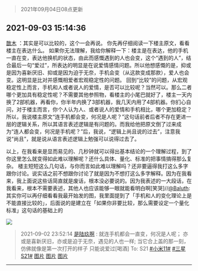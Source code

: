 > 2021年09月04日08点更新
<link rel="stylesheet" href="https://cdn.jsdelivr.net/gh/taotie6/sampleJSON@main/css/photo_show.css">


 ## 2021-09-03 15:14:36 

 [㪚木](https://www.coolapk.com/feed/29736254?shareKey=MjU2YzhlODQ0MjI4NjEzMmJmOGE~) ：其实是可以比较的，这个一会再说。
你先再仔细阅读一下楼主原文，看看楼主在表达什么。
如果你无法理解，我给你解释一下：楼主是在表达，他的手机一直在变，表达他换机的状态，由此而感慨遇到的人也会变，这个“遇到的人”，结合最后一句“爱过”，所表达的明显是在说爱情感情问题。所以他想感慨的是<!--break-->，抑或是因为喜新厌旧、抑或是因为迫于无奈，手机会变（从这款变成那款），爱人也会变。这明显是比对并感慨相爱者宏观稳定性的问题。
回到“比较”的问题，从宏观稳定性上而言，手机和人或者说人的爱情，是否可以比较呢？当然可以。那么二者哪个更加具有稳定性呢？不需要其他参照物，看楼主的小尾巴就好了，楼主一天内换了2部机器，再看你，你半年内换了3部机器，我几天内用了4部机器。你扪心自问，对于楼主而言，你个人认为人、或者说人的爱情和手机相比，哪个更加稳定？
所以，我说楼主原文“连手机都会变，何况是人呢？”这句话前者后者不存在更进一层的逻辑关系，所以其语言表述逻辑是有问题的。而我给他把原文倒了过来成为“连人都会变，何况是手机呢？”后，我说，“逻辑上尚且说的过去”，注意我说“尚且”，就是说从语言表述逻辑上勉强可以说得过去了。

以上，在我看来是显而易见的、几秒钟就可以得出基本结论的一个理解过程，到了你这里怎么就变得如此难以理解呢？还什么具体、量化、标准的把事情搞得那么复杂。
楼主短短这么几句话，与你而言如此难以理解吗？还非要逼得我打这么多字跟你讨论。说实话之前不想跟你讨论了就是因为不想打这么多字解释。因为在我看来，我上面说这些话简直就是废话，根本没必要说的。因为我表述的一大段话，在我看来，根本不需要表述，其他人也应该能够一眼就能看明白啊[笑哭]//<a class="feed-link-uname" href="/u/Baluth">@Baluth</a>:其实你可以再仔细看看我最开始发的图，我里面提到了「手机和人的变化理论上是不能直接比较的」，后面说的是建立在「如果你非要比较，那么需要设定一个量化标准」这句话的基础上的 

<div class="album">
<img class="img-item" src="http://image.coolapk.com/feed/2021/0903/15/1081091_da1c0fbc_3275_0383@1080x1076.jpeg" />
</div>

> 2021-09-02 23:52:14 
> [是陆玖啊](https://www.coolapk.com/feed/29724165?shareKey=YWU5MDNhNDUzZTkxNjEzMmJmOGE~) : 就连手机都会一直变，何况是人呢； 亦或是喜新厌旧，亦或是迫于无奈，遇见的人也一样; 当它合上盖的那一刻，仿佛就像是第一次打开的样子 只能说爱过[喝酒]  To: S21 <a class="feed-link-tag" href="/t/小米11?type=0">#小米11#</a> <a class="feed-link-tag" href="/t/三星S21?type=0">#三星S21#</a> 
[图片](http://image.coolapk.com/feed/2021/0902/23/3010885_7c3d017a_7930_6032@3101x2474.jpeg)
[图片](http://image.coolapk.com/feed/2021/0902/23/3010885_1f152dd4_7930_6034@2494x3325.jpeg)
[图片](http://image.coolapk.com/feed/2021/0902/23/3010885_48eb0bf3_7930_6035@3325x2494.jpeg)

 ------- 

